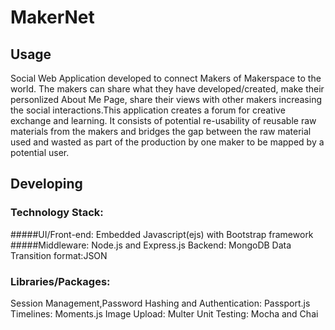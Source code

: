 # MakerNet



## Usage
Social Web Application developed to connect Makers of Makerspace to the world. The makers can share what they have developed/created, make their personlized About Me Page, share their views with other makers increasing the social interactions.This application creates a forum for creative exchange and learning. It consists of potential re-usability of reusable raw materials from the makers and bridges the gap between the raw material used and wasted as part of the production by one maker to be mapped by a potential user.



## Developing

### Technology Stack:
#####UI/Front-end: Embedded Javascript(ejs) with Bootstrap framework 
#####Middleware: Node.js and Express.js 
Backend: MongoDB
Data Transition format:JSON 

### Libraries/Packages:
Session Management,Password Hashing and Authentication: Passport.js
Timelines: Moments.js 
Image Upload: Multer
Unit Testing: Mocha and Chai 


